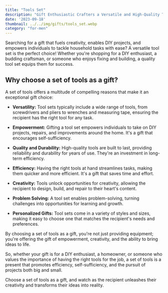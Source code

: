 ```yaml
---
title: "Tools Set"
description: "Gift Enthusiastic Crafters a Versatile and High-Quality Tool Set"
date: '2023-09-18'
thumbnail: ../../img/gifts/tools_set.webp
category: "for-men"
---
```

Searching for a gift that fuels creativity, enables DIY projects, and empowers individuals to tackle household tasks with ease? A versatile tool set is the perfect choice! Whether you're shopping for a DIY enthusiast, a budding craftsman, or someone who enjoys fixing and building, a quality tool set equips them for success.

## Why choose a set of tools as a gift?

A set of tools offers a multitude of compelling reasons that make it an exceptional gift choice:

- **Versatility:** Tool sets typically include a wide range of tools, from screwdrivers and pliers to wrenches and measuring tape, ensuring the recipient has the right tool for any task.

- **Empowerment:** Gifting a tool set empowers individuals to take on DIY projects, repairs, and improvements around the home. It's a gift that encourages self-sufficiency.

- **Quality and Durability:** High-quality tools are built to last, providing reliability and durability for years of use. They're an investment in long-term efficiency.

- **Efficiency:** Having the right tools at hand streamlines tasks, making them quicker and more efficient. It's a gift that saves time and effort.

- **Creativity:** Tools unlock opportunities for creativity, allowing the recipient to design, build, and repair to their heart's content.

- **Problem Solving:** A tool set enables problem-solving, turning challenges into opportunities for learning and growth.

- **Personalized Gifts:** Tool sets come in a variety of styles and sizes, making it easy to choose one that matches the recipient's needs and preferences.

By choosing a set of tools as a gift, you're not just providing equipment; you're offering the gift of empowerment, creativity, and the ability to bring ideas to life.

So, whether your gift is for a DIY enthusiast, a homeowner, or someone who values the importance of having the right tools for the job, a set of tools is a present that promotes efficiency, self-sufficiency, and the pursuit of projects both big and small.

Choose a set of tools as a gift, and watch as the recipient unleashes their creativity and transforms their ideas into reality.
